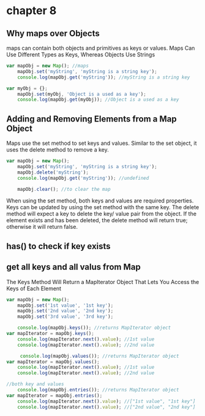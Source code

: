# chapter 8
## Why maps over Objects
maps can contain both objects and primitives as keys or values.
Maps Can Use Different Types as Keys, Whereas Objects Use Strings
```js
var mapObj = new Map(); //maps
    mapObj.set('myString', 'myString is a string key');
    console.log(mapObj.get('myString')); //myString is a string key

var myObj = {};
    mapObj.set(myObj, 'Object is a used as a key');
    console.log(mapObj.get(myObj)); //Object is a used as a key
```

## Adding and Removing Elements from a Map Object
Maps use the set method to set keys and values. Similar to the set object, it uses the delete method to remove a key.
```js
var mapObj = new Map();
    mapObj.set('myString', 'myString is a string key');
    mapObj.delete('myString');
    console.log(mapObj.get('myString')); //undefined

    mapObj.clear(); //to clear the map
```
When using the set method, both keys and values are required properties. Keys can be updated by using the set method with the same key. The delete method will expect a key to delete the key/ value pair from the object. If the element exists and has been deleted, the delete method will return true; otherwise it will return false.

## has() to check if key exists

## get all keys and all valus from Map
The Keys Method Will Return a MapIterator Object That Lets You Access the Keys of Each Element
```js
var mapObj = new Map();
    mapObj.set('1st value', '1st key');
    mapObj.set('2nd value', '2nd key');
    mapObj.set('3rd value', '3rd key');

    console.log(mapObj.keys()); //returns MapIterator object
var mapIterator = mapObj.keys();
    console.log(mapIterator.next().value); //1st value
    console.log(mapIterator.next().value); //2nd value

     console.log(mapObj.values()); //returns MapIterator object
var mapIterator = mapObj.values();
    console.log(mapIterator.next().value); //1st value
    console.log(mapIterator.next().value); //2nd value

//both key and values
    console.log(mapObj.entries()); //returns MapIterator object
var mapIterator = mapObj.entries();
    console.log(mapIterator.next().value); //["1st value", "1st key"]
    console.log(mapIterator.next().value); //["2nd value", "2nd key"]
```

